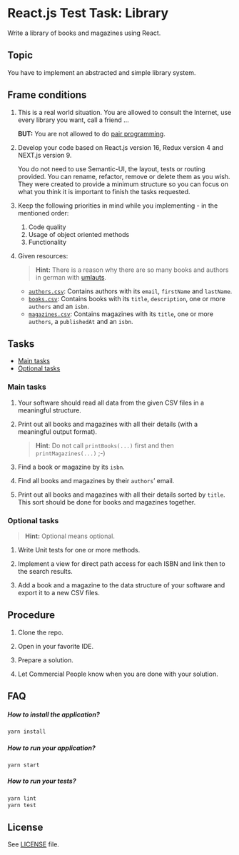 # React.js Test Task: Library

Write a library of books and magazines using React.

## Topic

You have to implement an abstracted and simple library system.

## Frame conditions

1. This is a real world situation. You are allowed to consult the Internet, use every library you want, call a friend ...

   **BUT:** You are not allowed to do [pair programming](https://en.wikipedia.org/wiki/Pair_programming).

2. Develop your code based on React.js version 16, Redux version 4 and NEXT.js version 9.

   You do not need to use Semantic-UI, the layout, tests or routing provided.
   You can rename, refactor, remove or delete them as you wish.
   They were created to provide a minimum structure so you can focus on what you think it is important to finish the tasks requested.

3. Keep the following priorities in mind while you implementing - in the mentioned order:
   1. Code quality
   2. Usage of object oriented methods
   3. Functionality

4. Given resources:

   > **Hint:** There is a reason why there are so many books and authors in german with [umlauts](https://en.wikipedia.org/wiki/Germanic_umlaut).

   * [`authors.csv`](data/authors.csv): Contains authors with its `email`, `firstName` and `lastName`.
   * [`books.csv`](data/books.csv): Contains books with its `title`, `description`, one or more `authors` and an `isbn`.
   * [`magazines.csv`](data/magazines.csv): Contains magazines with its `title`, one or more `authors`, a `publishedAt` and an `isbn`.

## Tasks

* [Main tasks](#main-tasks)
* [Optional tasks](#optional-tasks)

### Main tasks

1. Your software should read all data from the given CSV files in a meaningful structure.

2. Print out all books and magazines with all their details (with a meaningful output format).

   > **Hint**: Do not call `printBooks(...)` first and then `printMagazines(...)` ;-)

3. Find a book or magazine by its `isbn`.

4. Find all books and magazines by their `authors`’ email.

5. Print out all books and magazines with all their details sorted by `title`.
   This sort should be done for books and magazines together.

### Optional tasks

> **Hint:** Optional means optional.

1. Write Unit tests for one or more methods.

2. Implement a view for direct path access for each ISBN and link then to the search results.

3. Add a book and a magazine to the data structure of your software and export it to a new CSV files.

## Procedure

1. Clone the repo.

2. Open in your favorite IDE.

3. Prepare a solution.

4. Let Commercial People know when you are done with your solution.

## FAQ

##### How to install the application?

```bash
yarn install
```

##### How to run your application?

```bash
yarn start
```

##### How to run your tests?

```bash
yarn lint
yarn test
```

## License

See [LICENSE](LICENSE) file.